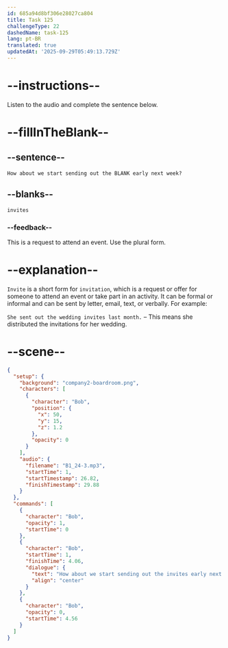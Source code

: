 ```yaml
---
id: 685a94d8bf306e28027ca804
title: Task 125
challengeType: 22
dashedName: task-125
lang: pt-BR
translated: true
updatedAt: '2025-09-29T05:49:13.729Z'
---
```


<!-- (Audio) Bob: How about we start sending out the invites early next week? -->

# --instructions--

Listen to the audio and complete the sentence below.

# --fillInTheBlank--

## --sentence--

`How about we start sending out the BLANK early next week?`

## --blanks--

`invites`

### --feedback--

This is a request to attend an event. Use the plural form.

# --explanation--

`Invite` is a short form for `invitation`, which is a request or offer for someone to attend an event or take part in an activity. It can be formal or informal and can be sent by letter, email, text, or verbally. For example:

`She sent out the wedding invites last month.` – This means she distributed the invitations for her wedding.

# --scene--

```json
{
  "setup": {
    "background": "company2-boardroom.png",
    "characters": [
      {
        "character": "Bob",
        "position": {
          "x": 50,
          "y": 15,
          "z": 1.2
        },
        "opacity": 0
      }
    ],
    "audio": {
      "filename": "B1_24-3.mp3",
      "startTime": 1,
      "startTimestamp": 26.82,
      "finishTimestamp": 29.88
    }
  },
  "commands": [
    {
      "character": "Bob",
      "opacity": 1,
      "startTime": 0
    },
    {
      "character": "Bob",
      "startTime": 1,
      "finishTime": 4.06,
      "dialogue": {
        "text": "How about we start sending out the invites early next week?",
        "align": "center"
      }
    },
    {
      "character": "Bob",
      "opacity": 0,
      "startTime": 4.56
    }
  ]
}
```
